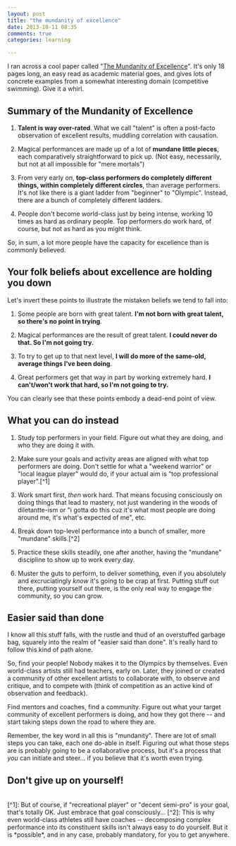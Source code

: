 ```yaml
---
layout: post
title: "the mundanity of excellence"
date: 2013-10-11 08:35
comments: true
categories: learning

---
```


I ran across a cool paper called "[The Mundanity of Excellence](http://manzoid.com/static/mundanity_of_excellence.pdf)". It's only 18 pages long, an easy read as academic material goes, and gives lots of concrete examples from a somewhat interesting domain (competitive swimming). Give it a whirl.

## Summary of the Mundanity of Excellence

1. **Talent is way over-rated**. What we call "talent" is often a post-facto observation of excellent results, muddling correlation with causation.

2. Magical performances are made up of a lot of **mundane little pieces**, each comparatively straightforward to pick up. (Not easy, necessarily, but not at all impossible for "mere mortals")

3. From very early on, **top-class performers do completely different things, within completely different circles**, than average performers. It's not like there is a giant ladder from "beginner" to "Olympic". Instead, there are a bunch of completely different ladders.

4. People don't become world-class just by being intense, working 10 times as hard as ordinary people. Top performers do work hard, of course, but not as hard as you might think.

So, in sum, a lot more people have the capacity for excellence than is commonly believed. 

## Your folk beliefs about excellence are holding you down

Let's invert these points to illustrate the mistaken beliefs we tend to fall into:

1. Some people are born with great talent. **I'm not born with great talent, so there's no point in trying**.

2. Magical performances are the result of great talent. **I could never do that. So I'm not going try.**

3. To try to get up to that next level, **I will do more of the same-old, average things I've been doing**.

4. Great performers get that way in part by working extremely hard. **I can't/won't work that hard, so I'm not going to try.**

You can clearly see that these points embody a dead-end point of view.

<!-- more -->

## What you can do instead

1. Study top performers in your field. Figure out what they are doing, and who they are doing it with.

2. Make sure your goals and activity areas are aligned with what top performers are doing. Don't settle for what a "weekend warrior" or "local league player" would do, if your actual aim is "top professional player".[^1]

3. Work smart first, *then* work hard. That means focusing consciously on doing things that lead to mastery, not just wandering in the woods of diletantte-ism or "i gotta do this cuz it's what most people are doing around me, it's what's expected of me", etc.

4. Break down top-level performance into a bunch of smaller, more "mundane" skills.[^2]

5. Practice these skills steadily, one after another, having the "mundane" discipline to show up to work every day.

6. Muster the guts to perform, to deliver something, even if you absolutely and excruciatingly *know* it's going to be crap at first. Putting stuff out there, putting yourself out there, is the only real way to engage the community, so you can grow.


## Easier said than done

I know all this stuff falls, with the rustle and thud of an overstuffed garbage bag, squarely into the realm of "easier said than done". It's really hard to follow this kind of path alone.

So, find your people! Nobody makes it to the Olympics by themselves. Even world-class artists still had teachers, early on. Later, they joined or created a community of other excellent artists to collaborate with, to observe and critique, and to compete with (think of competition as an active kind of observation and feedback).

Find mentors and coaches, find a community. Figure out what your target community of excellent performers is doing, and how they got there -- and start taking steps down the road to where they are.

Remember, the key word in all this is "mundanity". There are lot of small steps you can take, each one do-able in itself. Figuring out what those steps are is probably going to be a collaborative process, but it's a process that *you* can initiate and steer… if you believe that it's worth even trying.

## Don't give up on yourself!
<br>
[^1]: But of course, if "recreational player" or "decent semi-pro" is your goal, that's totally OK. Just embrace that goal consciously...
[^2]: This is why even world-class athletes still have coaches -- decomposing complex performance into its constituent skills isn't always easy to do yourself. But it is *possible*, and in any case, probably mandatory, for you to get anywhere.

